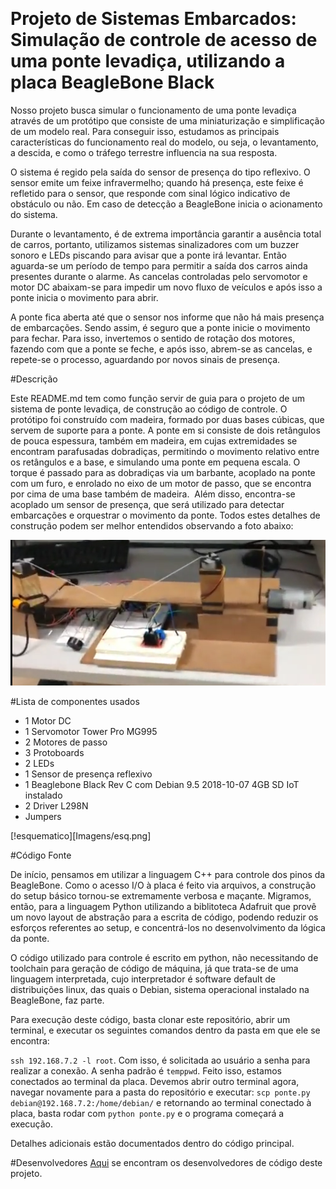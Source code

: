                 
# Projeto de Sistemas Embarcados: Simulação de controle de acesso de uma ponte levadiça, utilizando a placa BeagleBone Black

Nosso projeto busca simular o funcionamento de uma ponte levadiça através de um protótipo que consiste de uma miniaturização e simplificação de um modelo real. Para conseguir isso, estudamos as principais características do funcionamento real do modelo, ou seja, o levantamento, a descida, e como o tráfego terrestre influencia na sua resposta.

O sistema é regido pela saída do sensor de presença do tipo reflexivo. O sensor emite um feixe infravermelho; quando há presença, este feixe é refletido para o sensor, que responde com sinal lógico indicativo de obstáculo ou não. Em caso de detecção a BeagleBone inicia o acionamento do sistema.

Durante o levantamento, é de extrema importância garantir a ausência total de carros, portanto, utilizamos sistemas sinalizadores com um buzzer sonoro e LEDs piscando para avisar que a ponte irá levantar. Então aguarda-se um período de tempo para permitir a saída dos carros ainda presentes durante o alarme. As cancelas controladas pelo servomotor e motor DC abaixam-se para impedir um novo fluxo de veículos e após isso a ponte inicia o movimento para abrir.

A ponte fica aberta até que o sensor nos informe que não há mais presença de embarcações. Sendo assim,  é seguro que a ponte inicie o movimento para fechar. Para isso, invertemos o sentido de rotação dos motores, fazendo com que a ponte se feche, e após isso, abrem-se as cancelas, e repete-se o processo, aguardando por novos sinais de presença.

#Descrição

Este README.md tem como função servir de guia para o projeto de um sistema de ponte levadiça, de construção ao código de controle. O protótipo foi construído com madeira, formado por duas bases cúbicas, que servem de suporte para a ponte. A ponte em si consiste de dois retângulos de pouca espessura, também em madeira, em cujas extremidades se encontram parafusadas dobradiças, permitindo o movimento relativo entre os retângulos e a base, e simulando uma ponte em pequena escala. O torque é passado para as dobradiças via um barbante, acoplado na ponte com um furo, e enrolado no eixo de um motor de passo, que se encontra por cima de uma base também de madeira.  Além disso, encontra-se acoplado um sensor de presença, que será utilizado para detectar embarcações e orquestrar o movimento da ponte. Todos estes detalhes de construção podem ser melhor entendidos observando a foto abaixo:

![Ponte](/Imagens/ponte.png)

#Lista de componentes usados

* 1 Motor DC
* 1 Servomotor Tower Pro MG995
* 2 Motores de passo
* 3 Protoboards
* 2 LEDs
* 1 Sensor de presença reflexivo
* 1 Beaglebone Black Rev C com Debian 9.5 2018-10-07 4GB SD IoT instalado
* 2 Driver L298N
* Jumpers

[!esquematico][Imagens/esq.png]

#Código Fonte

De início, pensamos em utilizar a linguagem C++ para controle dos pinos da BeagleBone. Como o acesso I/O à placa é feito via arquivos, a construção do setup básico tornou-se extremamente verbosa e maçante. Migramos, então, para a linguagem Python utilizando a biblitoteca Adafruit que provê um novo layout de abstração para a escrita de código, podendo reduzir os esforços referentes ao setup, e concentrá-los no desenvolvimento da lógica da ponte.

O código utilizado para controle é escrito em python, não necessitando de toolchain para geração de código de máquina, já que trata-se de uma linguagem interpretada, cujo interpretador é software default de distribuições linux, das quais o Debian, sistema operacional instalado na BeagleBone, faz parte.

Para execução deste código, basta clonar este repositório, abrir um terminal, e executar os seguintes comandos dentro da pasta em que ele se encontra:

```ssh 192.168.7.2 -l root```. Com isso, é solicitada ao usuário a senha para realizar a conexão. A senha padrão é ```temppwd```. Feito isso, estamos conectados ao terminal da placa. Devemos abrir outro terminal agora, navegar novamente para a pasta do repositório e executar: ```scp ponte.py debian@192.168.7.2:/home/debian/``` e retornando ao terminal conectado à placa, basta rodar com ```python ponte.py``` e o programa começará a execução.

Detalhes adicionais estão documentados dentro do código principal.

#Desenvolvedores
[Aqui](https://github.com/mscherma/bbone_bridge/graphs/contributors) se encontram os desenvolvedores de código deste projeto.
